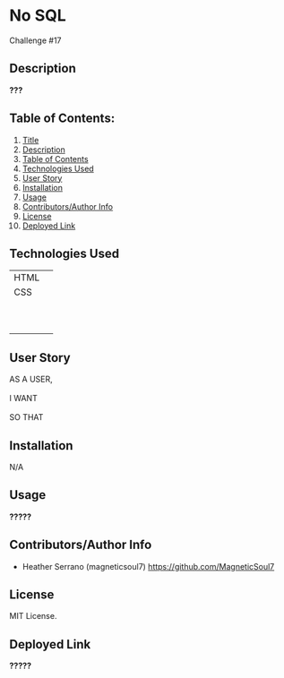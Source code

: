 # No SQL

Challenge #17 

## Description 

____???____

## Table of Contents: 

1. [Title](#No-SQL) 
2. [Description](#description) 
3. [Table of Contents](#table-of-contents) 
4. [Technologies Used](#technologies-used) 
5. [User Story](#user-story) 
6. [Installation](#installation) 
7. [Usage](#usage) 
8. [Contributors/Author Info](#contributorsauthor-info) 
9. [License](#license) 
10. [Deployed Link](#deployed-link) 

## Technologies Used

|        |  | 
| ------------- |:-------------:| 
| HTML             |  | 
| CSS              |  | 
|                  |  |
|                  |  |   
|                  |  |  
|                  |  |
|                  |  |
|                  |  |
|                  |  |
|                  |  |
|                  |  |
|                     |

## User Story 

AS A USER,
<br>
<br>
I WANT 
<br>
<br>
SO THAT 
<br>

## Installation 

N/A

## Usage 

______?????______

## Contributors/Author Info

* Heather Serrano (magneticsoul7) https://github.com/MagneticSoul7 

## License

MIT License.

## Deployed Link

______?????______
